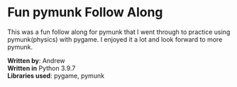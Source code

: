 # Fun pymunk Follow Along

This was a fun follow along for pymunk that I went through to practice using pymunk(physics) with pygame. I enjoyed it a lot and look forward to more pymunk.<br/>


**Written by**: Andrew<br/>
**Written in** Python 3.9.7<br/>
**Libraries used**: pygame, pymunk